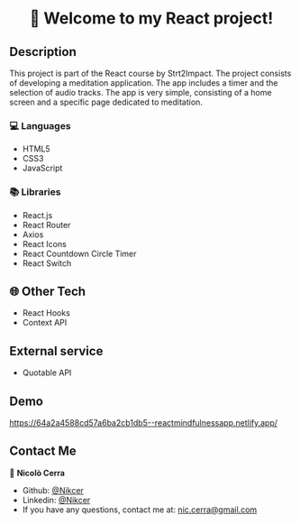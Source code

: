 <h1 align="center">🚀 Welcome to my React project!</h1>

## Description

This project is part of the React course by Strt2Impact. The project consists of developing a meditation application. The app includes a timer and the selection of audio tracks.
The app is very simple, consisting of a home screen and a specific page dedicated to meditation.

### 💻 Languages

- HTML5
- CSS3
- JavaScript

### 📚 Libraries
- React.js
- React Router
- Axios
- React Icons
- React Countdown Circle Timer
- React Switch

## :globe_with_meridians: Other Tech

- React Hooks
- Context API

## External service

- Quotable API

## Demo

https://64a2a4588cd57a6ba2cb1db5--reactmindfulnessapp.netlify.app/
 
## Contact Me

👤 **Nicolò Cerra**

- Github: [@Nikcer](https://github.com/Nikcer)
- Linkedin: [@Nikcer](https://www.linkedin.com/in/nicol%C3%B2-cerra-492325231/)
- If you have any questions, contact me at: nic.cerra@gmail.com
